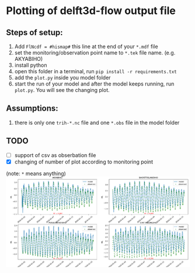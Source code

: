 # Plotting of delft3d-flow output file

## Steps of setup:
1. Add `FlNcdf = #hismap#` this line at the end of your `*.mdf` file
2. set the monitoring/observation point name to `*.tek` file name. (e.g. AKYABIHO)
3. install python
4. open this folder in a terminal, run `pip install -r requirements.txt`
5. add the `plot.py` inside you model folder
6. start the run of your model and after the model keeps running, run `plot.py`. You will see the changing plot.


## Assumptions:
1. there is only one `trih-*.nc` file and one `*.obs` file in the model folder

## TODO
- [ ] support of csv as obserbation file 
- [x] changing of number of plot according to monitoring point

(note: `*` means anything)
![img](img1.png)